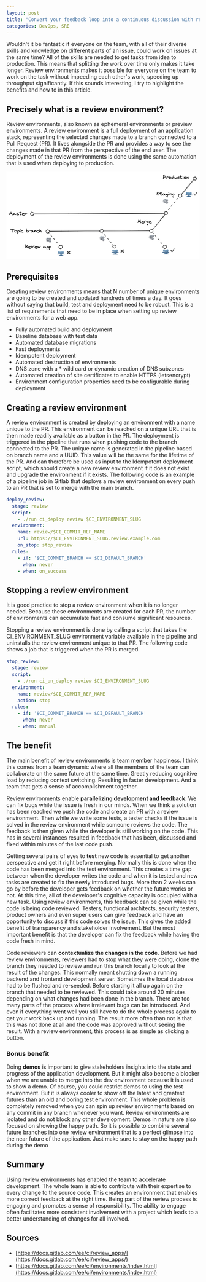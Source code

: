 ```yaml
---
layout: post
title: "Convert your feedback loop into a continuous discussion with review environments"
categories: DevOps, SRE
---
```


Wouldn't it be fantastic if everyone on the team, with all of their diverse skills and knowledge on different parts of an issue, could work on issues at the same time? All of the skills are needed to get tasks from idea to production. This means that splitting the work over time only makes it take longer. Review environments makes it possible for everyone on the team to work on the task without impeeding each other's work, speeding up throughput significantly. If this sounds interesting, I try to highlight the benefits and how to in this article.

## Precisely what is a review environment?

Review environments, also known as ephemeral environments or preview environments. A review environment is a full deployment of an application stack, representing the selected changes made to a branch connected to a Pull Request (PR). It lives alongside the PR and provides a way to see the changes made in that PR from the perspective of the end user. The deployment of the review environments is done using the same automation that is used when deploying to production.

![](/media/Review%20app%20branch%20strategy.excalidraw.png)

## Prerequisites

Creating review environments means that N number of unique environments are going to be created and updated hundreds of times a day. It goes without saying that build, test and deployment need to be robust. This is a list of requirements that need to be in place when setting up review environments for a web app.

-  Fully automated build and deployment
-  Baseline database with test data
-  Automated database migrations
-  Fast deployments
-  Idempotent deployment
-  Automated destruction of environments
-  DNS zone with a * wild card or dynamic creation of DNS subzones
-  Automated creation of site certificates to enable HTTPS (letsencrypt)
-  Environment configuration properties need to be configurable during deployment

## Creating a review environment

A review environment is created by deploying an environment with a name unique to the PR. This environment can be reached on a unique URL that is then made readily available as a button in the PR. The deployment is triggered in the pipeline that runs when pushing code to the branch connected to the PR. The unique name is generated in the pipeline based on branch name and a UUID. This value will be the same for the lifetime of the PR. And can therefore be used as input to the Idempotent deployment script, which should create a new review environment if it does not exist and upgrade the environment if it exists. The following code is an example of a pipeline job in Gitlab that deploys a review environment on every push to an PR that is set to merge with the main branch.

```yml
deploy_review:
  stage: review
  script:
    - ./run ci_deploy review $CI_ENVIRONMENT_SLUG
  environment:
    name: review/$CI_COMMIT_REF_NAME
    url: https://$CI_ENVIRONMENT_SLUG.review.example.com
    on_stop: stop_review
  rules:
    - if: '$CI_COMMIT_BRANCH == $CI_DEFAULT_BRANCH'
      when: never
    - when: on_success
```

## Stopping a review environment

It is good practice to stop a review environment when it is no longer needed. Because these environments are created for each PR, the number of environments can accumulate fast and consume significant resources.

Stopping a review environment is done by calling a script that takes the CI_ENVIRONMENT_SLUG environment variable available in the pipeline and uninstalls the review environment unique to that PR. The following code shows a job that is triggered when the PR is merged.

```yml
stop_review:
  stage: review
  script:
    - ./run ci_un_deploy review $CI_ENVIRONMENT_SLUG
  environment:
    name: review/$CI_COMMIT_REF_NAME
    action: stop
  rules:
    - if: '$CI_COMMIT_BRANCH == $CI_DEFAULT_BRANCH'
      when: never
    - when: manual
```

## The benefit

The main benefit of review environments is team member happiness. I think this comes from a team dynamic where all the members of the team can collaborate on the same future at the same time. Greatly reducing cognitive load by reducing context switching. Resulting in faster development. And a team that gets a sense of accomplishment together.

Review environments enable **parallelizing development and feedback**. We can fix bugs while the issue is fresh in our minds. When we think a solution has been reached we push the code and create an PR with a review environment. Then while we write some tests, a tester checks if the issue is solved in the review environment while someone reviews the code. The feedback is then given while the developer is still working on the code. This has in several instances resulted in feedback that has been, discussed and fixed within minutes of the last code push.

Getting several pairs of eyes to **test** new code is essential to get another perspective and get it right before merging. Normally this is done when the code has been merged into the test environment. This creates a time gap between when the developer writes the code and when it is tested and new tasks are created to fix the newly introduced bugs. More than 2 weeks can go by before the developer gets feedback on whether the future works or not. At this time, all of the developer's cognitive capacity is occupied with a new task. Using review environments, this feedback can be given while the code is being code reviewed. Testers, functional architects, security testers, product owners and even super users can give feedback and have an opportunity to discuss if this code solves the issue. This gives the added benefit of transparency and stakeholder involvement. But the most important benefit is that the developer can fix the feedback while having the code fresh in mind.

Code reviewers can **contextualize the changes in the code**. Before we had review environments, reviewers had to stop what they were doing, clone the branch they needed to review and run this branch locally to look at the result of the changes. This normally meant shutting down a running backend and frontend development server. Sometimes the local database had to be flushed and re-seeded. Before starting it all up again on the branch that needed to be reviewed. This could take around 20 minutes depending on what changes had been done in the branch. There are too many parts of the process where irrelevant bugs can be introduced. And even if everything went well you still have to do the whole process again to get your work back up and running. The result more often than not is that this was not done at all and the code was approved without seeing the result. With a review environment, this process is as simple as clicking a button.

### Bonus benefit

Doing **demos** is important to give stakeholders insights into the state and progress of the application development. But it might also become a blocker when we are unable to merge into the dev environment because it is used to show a demo. Of course, you could restrict demos to using the test environment. But it is always cooler to show off the latest and greatest futures than an old and boring test environment. This whole problem is completely removed when you can spin up review environments based on any commit in any branch whenever you want. Review environments are isolated and do not block any other development. Demos in nature are also focused on showing the happy path. So it is possible to combine several future branches into one review environment that is a perfect glimpse into the near future of the application. Just make sure to stay on the happy path during the demo

## Summary

Using review environments has enabled the team to accelerate development. The whole team is able to contribute with their expertise to every change to the source code. This creates an environment that enables more correct feedback at the right time. Being part of the review process is engaging and promotes a sense of responsibility. The ability to engage often facilitates more consistent involvement with a project which leads to a better understanding of changes for all involved.

## Sources

- [https://docs.gitlab.com/ee/ci/review_apps/](https://docs.gitlab.com/ee/ci/review_apps/)
- [https://docs.gitlab.com/ee/ci/environments/index.html](https://docs.gitlab.com/ee/ci/environments/index.html)
